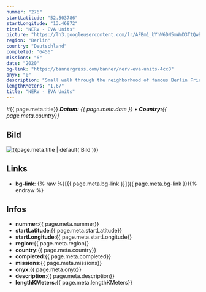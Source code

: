 ```yaml
---
nummer: "276"
startLatitude: "52.503786"
startLongitude: "13.46872"
titel: "NERV - EVA Units"
picture: "https://lh3.googleusercontent.com/lr/AFBm1_bYhW6DN5mWmD3TtQwBzvFa-G722VU4ehXdGl_hJ3LYJ4IvWEvFWoyB2KlzfrZPnzt_DWcB947FV2ZhWgmy7xnt4TCIKLhHtogHm6pf0vx68NYlOkVIS6d6PlCxzvIP2IuPbSiuBpe280phFICvYe180_YEra9eBygfBRx8OdCKrSVe4xtHOYDcP4WyJd7824V8LXf0QfObBdpF9Nk9LgSX3uYvfIrT2rMKH-HucjgifuIkjgavcnBE50ydFxGxro-ejfOJGSBHshCKaC40j2gpcp1MNYaZn_FgWpN0o_M3EXUzITqL_biNQRCOkco2-KfomNqjESZBno5wNhQHjAjBfiMkwYMwAHFkKTcyLNRT_np_IbRlWWX5pf1lWtz1H6Yx4ecftJg1vtrBfLdGDz5IPBVSuRvE49zX_dUO9ZApuSmcU60wJAKP2RJVTv7LMqoqNjA8FE9mi7wEhiaaECHXxEhfC8Tpc1x1gNlo-I_OuNOu0gXfV75Fh-vIUbrDLa86VBylxfjJGTVys6wHI80wMpwJJ_GEzPqEhpVyIXhXvG7HV_YWQApnf7jc-5staHjXWABbj0b2DMglzstSki9PXwsjOhDSF9hGNGovdkvb2nxgU5doSUddYWGgl9M1TUcbXDIwWNyNpZn09UF7CAfIuDKnfc-1GnsYqkIil7eOmIQkPZYPr7NLZH2feuFngv8NdatzDbTgIqADm9LslJ0QaD82UtJ4We0JfOA4A6-gRFXcmPqt7RJTusudFtO44NsHln6OFpYb0JIrmGhZYYIOR42Mlj5DOAVyLAaNXs7qDwz5I9SFCHdTQfqsWs7BZ6yrvMKai_szPh2sHgLuAqv6w7zjaVvGYbke"
region: "Berlin"
country: "Deutschland"
completed: "6456"
missions: "6"
date: "2020"
bg-link: "https://bannergress.com/banner/nerv-eva-units-4cc8"
onyx: "0"
description: "Small walk through the neighborhood of famous Berlin Friedrichshain."
lengthKMeters: "1,67"
title: "NERV - EVA Units"
---
```


#{{ page.meta.title}}
_**Datum:** {{ page.meta.date }} • **Country:**{{ page.meta.country}}_

## Bild
![{{page.meta.title | default('Bild')}}]({{page.meta.picture}})

## Links
- **bg-link**: {% raw %}[{{ page.meta.bg-link }}]({{ page.meta.bg-link }}){% endraw %}

## Infos
- **nummer**:{{ page.meta.nummer}}
- **startLatitude**:{{ page.meta.startLatitude}}
- **startLongitude**:{{ page.meta.startLongitude}}
- **region**:{{ page.meta.region}}
- **country**:{{ page.meta.country}}
- **completed**:{{ page.meta.completed}}
- **missions**:{{ page.meta.missions}}
- **onyx**:{{ page.meta.onyx}}
- **description**:{{ page.meta.description}}
- **lengthKMeters**:{{ page.meta.lengthKMeters}}


